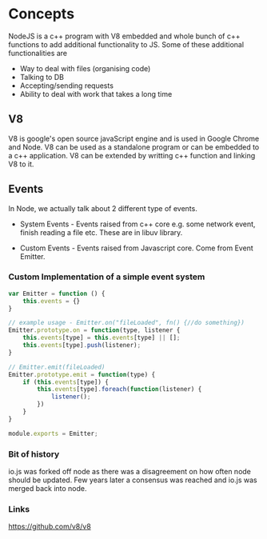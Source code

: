 # Concepts

NodeJS is a c++ program with V8 embedded and whole bunch of c++ functions to add additional functionality to JS. Some of these additional functionalities are

* Way to deal with files (organising code)
* Talking to DB
* Accepting/sending requests
* Ability to deal with work that takes a long time

## V8

V8 is google's open source javaScript engine and is used in Google Chrome and Node. V8 can be used as a standalone program or can be embedded to a c++ application. V8 can be extended by writting c++ function and linking V8 to it. 

## Events

In Node, we actually talk about 2 different type of events.

* System Events - Events raised from c++ core e.g. some network event, finish reading a file etc. These are in libuv library.

* Custom Events - Events raised from Javascript core. Come from Event Emitter.

### Custom Implementation of a simple event system

```js
var Emitter = function () {
    this.events = {}
}

// example usage - Emitter.on("fileLoaded", fn() {//do something})
Emitter.prototype.on = function(type, listener {
    this.events[type] = this.events[type] || [];
    this.events[type].push(listener);
}

// Emitter.emit(fileLoaded)
Emitter.prototype.emit = function(type) {
    if (this.events[type]) {
        this.events[type].foreach(function(listener) {
            listener();
        })
    }
}

module.exports = Emitter;
```

### Bit of history

io.js was forked off node as there was a disagreement on how often node should be updated. Few years later a consensus was reached and io.js was merged back into node. 

### Links

https://github.com/v8/v8